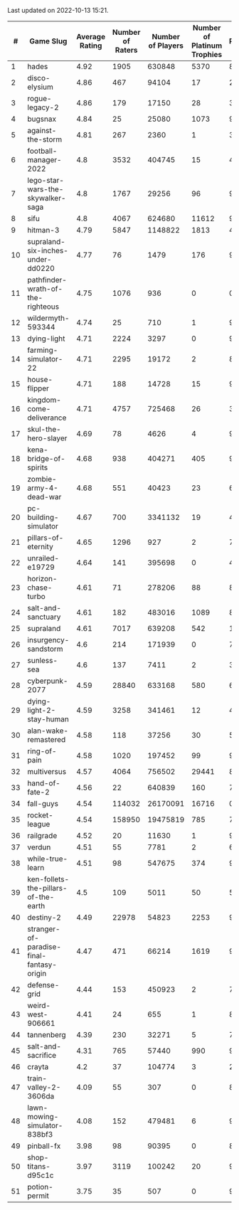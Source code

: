 Last updated on 2022-10-13 15:21.


|#|Game Slug|Average Rating|Number of Raters|Number of Players|Number of Platinum Trophies|Max Rarity (%)|
|---|---|---|---|---|---|---|
|1|hades|4.92|1905|630848|5370|89|
|2|disco-elysium|4.86|467|94104|17|28|
|3|rogue-legacy-2|4.86|179|17150|28|36|
|4|bugsnax|4.84|25|25080|1073|97|
|5|against-the-storm|4.81|267|2360|1|32|
|6|football-manager-2022|4.8|3532|404745|15|48|
|7|lego-star-wars-the-skywalker-saga|4.8|1767|29256|96|98|
|8|sifu|4.8|4067|624680|11612|96|
|9|hitman-3|4.79|5847|1148822|1813|48|
|10|supraland-six-inches-under-dd0220|4.77|76|1479|176|99|
|11|pathfinder-wrath-of-the-righteous|4.75|1076|936|0|0.1|
|12|wildermyth-593344|4.74|25|710|1|91|
|13|dying-light|4.71|2224|3297|0|98|
|14|farming-simulator-22|4.71|2295|19172|2|83|
|15|house-flipper|4.71|188|14728|15|93|
|16|kingdom-come-deliverance|4.71|4757|725468|26|30|
|17|skul-the-hero-slayer|4.69|78|4626|4|96|
|18|kena-bridge-of-spirits|4.68|938|404271|405|94|
|19|zombie-army-4-dead-war|4.68|551|40423|23|66|
|20|pc-building-simulator|4.67|700|3341132|19|47|
|21|pillars-of-eternity|4.65|1296|927|2|79|
|22|unrailed-e19729|4.64|141|395698|0|40|
|23|horizon-chase-turbo|4.61|71|278206|88|83|
|24|salt-and-sanctuary|4.61|182|483016|1089|83|
|25|supraland|4.61|7017|639208|542|100|
|26|insurgency-sandstorm|4.6|214|171939|0|7|
|27|sunless-sea|4.6|137|7411|2|38|
|28|cyberpunk-2077|4.59|28840|633168|580|61|
|29|dying-light-2-stay-human|4.59|3258|341461|12|48|
|30|alan-wake-remastered|4.58|118|37256|30|5|
|31|ring-of-pain|4.58|1020|197452|99|97|
|32|multiversus|4.57|4064|756502|29441|81|
|33|hand-of-fate-2|4.56|22|640839|160|72|
|34|fall-guys|4.54|114032|26170091|16716|0.8|
|35|rocket-league|4.54|158950|19475819|785|74|
|36|railgrade|4.52|20|11630|1|98|
|37|verdun|4.51|55|7781|2|67|
|38|while-true-learn|4.51|98|547675|374|93|
|39|ken-follets-the-pillars-of-the-earth|4.5|109|5011|50|56|
|40|destiny-2|4.49|22978|54823|2253|97|
|41|stranger-of-paradise-final-fantasy-origin|4.47|471|66214|1619|98|
|42|defense-grid|4.44|153|450923|2|79|
|43|weird-west-906661|4.41|24|655|1|80|
|44|tannenberg|4.39|230|32271|5|79|
|45|salt-and-sacrifice|4.31|765|57440|990|91|
|46|crayta|4.2|37|104774|3|23|
|47|train-valley-2-3606da|4.09|55|307|0|88|
|48|lawn-mowing-simulator-838bf3|4.08|152|479481|6|91|
|49|pinball-fx|3.98|98|90395|0|86|
|50|shop-titans-d95c1c|3.97|3119|100242|20|98|
|51|potion-permit|3.75|35|507|0|96|
